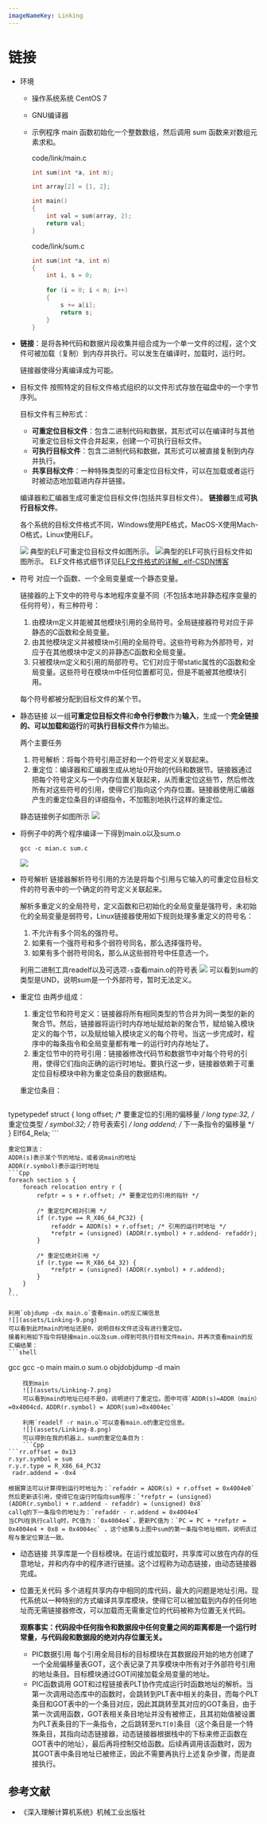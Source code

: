 ```yaml
---
imageNameKey: Linking
---
```

# 链接

- 环境
    - 操作系统系统 CentOS 7
    - GNU编译器
    - 示例程序
        main 函数初始化一个整数数组，然后调用 sum 函数来对数组元素求和。
        
        code/link/main.c
        ```Cpp
        int sum(int *a, int n);
        
        int array[2] = {1, 2};
        
        int main()
        {
            int val = sum(array, 2);
            return val;
        }
        ```
        
        code/link/sum.c
        ```Cpp
        int sum(int *a, int n)
        {
            int i, s = 0;
            
            for (i = 0; i < n; i++)
            {
                s += a[i];
                return s;
            }
        }
        ```        

- **链接**：是将各种代码和数据片段收集并组合成为一个单一文件的过程，这个文件可被加载（复制）到内存并执行。可以发生在编译时，加载时，运行时。
    
    链接器使得分离编译成为可能。

- 目标文件
    按照特定的目标文件格式组织的以文件形式存放在磁盘中的一个字节序列。
    
    目标文件有三种形式：
    - **可重定位目标文件**：包含二进制代码和数据，其形式可以在编译时与其他可重定位目标文件合并起来，创建一个可执行目标文件。
    - **可执行目标文件**：包含二进制代码和数据，其形式可以被直接复制到内存并执行。 
    - **共享目标文件**：一种特殊类型的可重定位目标文件，可以在加载或者运行时被动态地加载进内存并链接。
    
    编译器和汇编器生成可重定位目标文件(包括共享目标文件）。
    **链接器**生成**可执行目标文件**。
    
    各个系统的目标文件格式不同，Windows使用PE格式，MacOS-X使用Mach-O格式，Linux使用ELF。
    
    ![](assets/Linking-1.png)
    典型的ELF可重定位目标文件如图所示。
    ![](assets/Linking-3.png)典型的ELF可执行目标文件如图所示。
    ELF文件格式细节详见[ELF文件格式的详解_.elf-CSDN博客](https://blog.csdn.net/pingxiaozhao/article/details/109239221)

- 符号
    对应一个函数、一个全局变量或一个静态变量。
    
    链接器的上下文中的符号与本地程序变量不同（不包括本地非静态程序变量的任何符号），有三种符号：
    1. 由模块m定义并能被其他模块引用的全局符号。全局链接器符号对应于非静态的C函数和全局变量。
    2. 由其他模块定义并被模块m引用的全局符号。这些符号称为外部符号，对应于在其他模块中定义的非静态C函数和全局变量。
    3. 只被模块m定义和引用的局部符号。它们对应于带static属性的C函数和全局变量。这些符号在模块m中任何位置都可见，但是不能被其他模块引用。
    
    每个符号都被分配到目标文件的某个节。

- 静态链接
    以一组**可重定位目标文件**和**命令行参数**作为**输入**，生成一个**完全链接的、可以加载和运行**的**可执行目标文件**作为输出。
    
    两个主要任务
    1. 符号解析：将每个符号引用正好和一个符号定义关联起来。 
    2. 重定位：编译器和汇编器生成从地址0开始的代码和数据节。链接器通过把每个符号定义与一个内存位置关联起来，从而重定位这些节，然后修改所有对这些符号的引用，使得它们指向这个内存位置。链接器使用汇编器产生的重定位条目的详细指令，不加甄别地执行这样的重定位。
    
    静态链接例子如图所示
    ![](assets/Linking-2.png)

- 将例子中的两个程序编译一下得到main.o以及sum.o
    ```shell
    gcc -c mian.c sum.c
    ```

    ![](assets/Linking-4.png)

- 符号解析
    链接器解析符号引用的方法是将每个引用与它输入的可重定位目标文件的符号表中的一个确定的符号定义关联起来。
    
    解析多重定义的全局符号，定义函数和已初始化的全局变量是强符号，未初始化的全局变量是弱符号，Linux链接器使用如下规则处理多重定义的符号名：
    1. 不允许有多个同名的强符号。
    2. 如果有一个强符号和多个弱符号同名，那么选择强符号。
    3. 如果有多个弱符号同名，那么从这些弱符号中任意选一个。
    
    利用二进制工具readelf以及可选项`-s`查看main.o的符号表
    ![](assets/Linking-5.png)
    可以看到sum的类型是UND，说明sum是一个外部符号，暂时无法定义。

- 重定位
    由两步组成：
    1. 重定位节和符号定义：链接器将所有相同类型的节合并为同一类型的新的聚合节。然后，链接器将运行时内存地址赋给新的聚合节，赋给输入模块定义的每个节，以及赋给输入模块定义的每个符号。当这一步完成时，程序中的每条指令和全局变量都有唯一的运行时内存地址了。
    2. 重定位节中的符号引用：链接器修改代码节和数据节中对每个符号的引用，使得它们指向正确的运行时地址。要执行这一步，链接器依赖于可重定位目标模块中称为重定位条目的数据结构。
    
    重定位条目：
    ```Cpp
typetypedef struct {
        long offset; /* 要重定位的引用的偏移量 */
        long type:32, /* 重定位类型 */
            symbol:32; /* 符号表索引 */
        long addend; /* 下一条指令的偏移量 */
    } Elf64_Rela;
    ``` 
    
    重定位算法：
    ADDR(s)表示某个节的地址，或者说main的地址
    ADDR(r.symbol)表示运行时地址
    ```Cpp
    foreach section s {
        foreach relocation entry r { 
            refptr = s + r.offset; /* 要重定位的引用的指针 */
            
            /* 重定位PC相对引用 */ 
            if (r.type == R_X86_64_PC32) { 
                refaddr = ADDR(s) + r.offset; /* 引用的运行时地址 */ 
                *refptr = (unsigned) (ADDR(r.symbol) + r.addend- refaddr);
            }
            
            /* 重定位绝对引用 */
            if (r.type == R_X86_64_32) {
                *refptr = (unsigned) (ADDR(r.symbol) + r.addend);
            }
        }
    }
    ```
    
    利用`objdump -dx main.o`查看main.o的反汇编信息
    ![](assets/Linking-9.png)
    可以看到此时main的地址还是0，说明目标文件还没有进行重定位。
    接着利用如下指令将链接main.o以及sum.o得到可执行目标文件main，并再次查看main的反汇编结果：
    ```shell
gcc gcc -o main main.o sum.o
objdobjdump -d main
```
    找到main
    ![](assets/Linking-7.png)
    可以看到main的地址已经不是0，说明进行了重定位。图中可得`ADDR(s)=ADDR（main）=0x4004cd，ADDR(r.symbol) = ADDR(sum)=0x4004ec`
    
    利用`readelf -r main.o`可以查看main.o的重定位信息。
    ![](assets/Linking-8.png)
    可以得到在我的机器上，sum的重定位条目为：
    ```Cpp
```rr.offset = 0x13
r.syr.symbol = sum
r.y.r.type = R_X86_64_PC32
 radr.addend = -0x4
```
    
    根据算法可以计算得到运行时地址为：`refaddr = ADDR(s) + r.offset = 0x4004e0`
    然后更新该引用，使得它在运行时指向sum程序：`*refptr = (unsigned) (ADDR(r.symbol) + r.addend - refaddr) = (unsigned) 0x8`
    callq的下一条指令的地址为：`refaddr - r.addend = 0x4004e4`
    当CPU在执行callq时，PC值为：`0x4004e4`，更新PC值为：`PC = PC + *refptr = 0x4004e4 + 0x8 = 0x4004ec` ，这个结果与上图中sum的第一条指令地址相同，说明该过程与重定位算法一致。

- 动态链接
    共享库是一个目标模块。在运行或加载时，共享库可以放在内存的任意地址，并和内存中的程序进行链接。这个过程称为动态链接，由动态链接器完成。

- 位置无关代码
    多个进程共享内存中相同的库代码，最大的问题是地址引用。现代系统以一种特别的方式编译共享库模块，使得它可以被加载到内存的任何地址而无需链接器修改，可以加载而无需重定位的代码被称为位置无关代码。
    
    **观察事实：代码段中任何指令和数据段中任何变量之间的距离都是一个运行时常量，与代码段和数据段的绝对内存位置无关。**
    
    - PIC数据引用
        每个引用全局目标的目标模块在其数据段开始的地方创建了一个全局偏移量表GOT，这个表记录了共享模块中所有对于外部符号引用的地址条目。目标模块通过GOT间接加载全局变量的地址。
    - PIC函数调用
        GOT和过程链接表PLT协作完成运行时函数地址的解析。当第一次调用动态库中的函数时，会跳转到PLT表中相关的条目，而每个PLT条目和GOT表中的一个条目对应，因此其跳转至其对应的GOT条目，由于第一次调用函数，GOT表相关条目地址并没有被修正，且其初始值被设置为PLT表条目的下一条指令，之后跳转至`PLT[0]`条目（这个条目是一个特殊条目，其指向动态链接器，动态链接器根据栈中的下标来修正函数在GOT表中的地址），最后再将控制交给函数。后续再调用该函数时，因为其GOT表中条目地址已被修正，因此不需要再执行上述复杂步骤，而是直接执行。

## 参考文献
- 《深入理解计算机系统》机械工业出版社